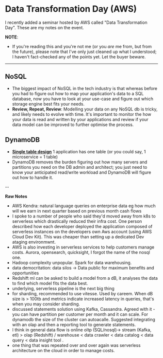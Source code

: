 # Data Transformation Day (AWS)

I recently added a seminar hosted by AWS called "Data Transformation Day". These are my notes on the event.

**NOTE**: 
- If you're reading this and you're not me (or you _are_ me from, but from the future), please note that I've only just cleaned up what I understood; I haven't fact-checked any of the points yet. Let the buyer beware.

---

## NoSQL
- The biggest impact of NoSQL in the tech industry is that whereas before you had to figure out how to map your application's data to a SQL database, now you have to look at your use-case and figure out which storage engine best fits your needs.
- **Review, Repeat, Review**: Modelling your data on any NoSQL db is tricky, and likely needs to evolve with time. It's important to monitor the how your data is read and written by your applications and review if your data model can be improved to further optimise the process.

## DynamoDB
- [**Single table design**](https://aws.amazon.com/blogs/compute/creating-a-single-table-design-with-amazon-dynamodb/) 1 application has one table (or you could say, 1 microservice = 1 table)
- DynamoDB removes the burden figuring out how many servers and partitions you need on the DB admin and architect; you just need to know your anticipated read/write workload and DynamoDB will figure out how to handle it.

--

**Raw Notes**

- AWS Kendra: natural language queries on enterprise data eg how much will we earn in next quarter based on previous month cash flows
- I spoke to a number of people who said they'd moved away from k8s to serverless which drastically reduced their infra cost. One person described how each developer deployed the application composed of serverless instances on the developers own Aws account (using AWS Cloud Dev Kit). This was cheaper than setting up a dedicated Dev ataging environmwnt. 
- AWS is also investing in serverless services to help customers manage costs. Aurora, opensearch, quicksight, I forgot the name of the nosql one.
- Hadoop complexity unpopular. Spark for data warehousing.
- data democritation: data silos -> Data public for maximum benefits and opportunities 
- Redshift ml can be asked to build a model from a dB, it analyses the data to find which model fits the data best. 
- underlying, serverless pipeline is the next big thing 
- for sharding, recommended to use vitesse. Used by careem. When dB size is > 100tb and metrics indicate increased latency in queries, that's when you may consider sharding. 
- discussed statements solution using Kafka, Cassandra. Agreed with it - you can have partition per customer per month and it can scale. For dynamodb the size of the cluster can autoacalle. Suggested integrating with an olap and then a reporting tool to generate statements. 
- I think in general data flow is online oltp (SQL/nosql)-> stream (Kafka, etl) > olap (Redshift) / warehouse < data crawler < data catalog < data query < data insight tool .
- one thing that was repeated over and over again was serverless architecture on the cloud in order to manage costs. 
